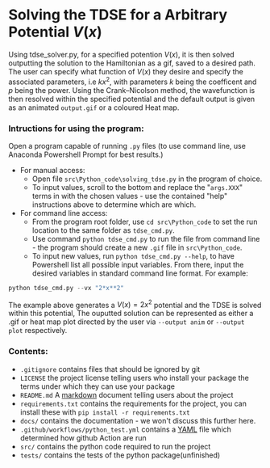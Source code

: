 # Solving the TDSE for a Arbitrary Potential $V(x)$

Using tdse_solver.py, for a specified potention $V(x)$, it is then solved outputting the solution to the Hamiltonian as a gif, saved to a desired path. 
The user can specify what function of $V(x)$ they desire and specify the associated parameters, i.e $kx^2$, with parameters $k$ being the coefficent and $p$ being the power. Using the Crank–Nicolson method, the wavefunction is then resolved within the specified potential and the default output is given as an animated ```output.gif``` or a coloured Heat map.

### Intructions for using the program:
Open a program capable of running `.py` files (to use command line, use Anaconda Powershell Prompt for best results.)
* For manual access: 
  * Open file `src\Python_code\solving_tdse.py` in the program of choice. 
  * To input values, scroll to the bottom and replace the "`args.XXX`" terms in  with the chosen values - use the contained "help" instructions above to determine which are which.
* For command line access:
  * From the program root folder, use `cd src\Python_code` to set the run location to the same folder as `tdse_cmd.py`.
  * Use command `python tdse_cmd.py` to run the file from command line - the program should create a new `.gif` file in `src\Python_code`.
  * To input new values, run `python tdse_cmd.py --help`, to have Powershell list all possible input variables. From there, input the desired variables in standard command line format. For example: 
```python
python tdse_cmd.py --vx "2*x**2"
```
The example above generates a $V(x) = 2x^2$ potential and the TDSE is solved within this potential, The ouputted solution can be represented as either a .gif or heat map plot directed by the user via ```--output anim``` or ```--output plot``` respectively.

### Contents:

* `.gitignore` contains files that should be ignored by git
* `LICENSE` the project license telling users who install your package the terms under which they can use your package
* `README.md` A [markdown](https://docs.github.com/en/get-started/writing-on-github/getting-started-with-writing-and-formatting-on-github/basic-writing-and-formatting-syntax) document telling users about the project
* `requirements.txt` contains the requirements for the project, you can install these with `pip install -r requirements.txt`
* `docs/` contains the documentation - we won't discuss this further here.
* `.github/workflows/python_test.yml` contains a [YAML](https://yaml.org/) file which determined how github Action are run
* `src/` contains the python code required to run the project
* `tests/` contains the tests of the python package(unfinished)




